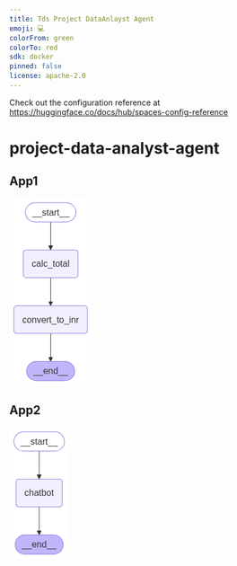 ```yaml
---
title: Tds Project DataAnlayst Agent
emoji: 💻
colorFrom: green
colorTo: red
sdk: docker
pinned: false
license: apache-2.0
---
```


Check out the configuration reference at https://huggingface.co/docs/hub/spaces-config-reference


# project-data-analyst-agent

## App1
![Graph](graph1.png)

## App2
![Graph](graph2.png)